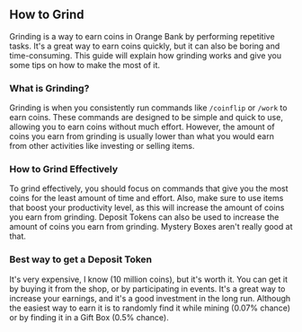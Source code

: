 ## How to Grind

Grinding is a way to earn coins in Orange Bank by performing repetitive tasks. It's a great way to earn coins quickly, but it can also be boring and time-consuming. This guide will explain how grinding works and give you some tips on how to make the most of it.

### What is Grinding?

Grinding is when you consistently run commands like `/coinflip` or `/work` to earn coins. These commands are designed to be simple and quick to use, allowing you to earn coins without much effort. However, the amount of coins you earn from grinding is usually lower than what you would earn from other activities like investing or selling items.

### How to Grind Effectively

To grind effectively, you should focus on commands that give you the most coins for the least amount of time and effort. Also, make sure to use items that boost your productivity level, as this will increase the amount of coins you earn from grinding. Deposit Tokens can also be used to increase the amount of coins you earn from grinding. Mystery Boxes aren't really good at that.

### Best way to get a Deposit Token

It's very expensive, I know (10 million coins), but it's worth it. You can get it by buying it from the shop, or by participating in events. It's a great way to increase your earnings, and it's a good investment in the long run. Although the easiest way to earn it is to randomly find it while mining (0.07% chance) or by finding it in a Gift Box (0.5% chance).